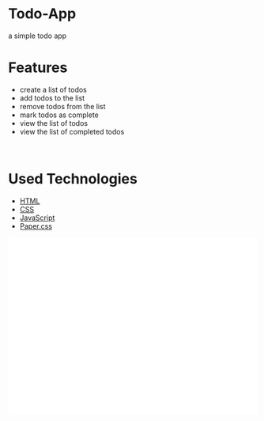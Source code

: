 # Todo-App
a simple todo app
<br>

# Features
- create a list of todos
- add todos to the list
- remove todos from the list
- mark todos as complete
- view the list of todos
- view the list of completed todos
<br>

# Used Technologies
- [HTML](https://www.w3schools.com/html/html5_intro.asp)
- [CSS](https://www.w3schools.com/css/css_intro.asp)
- [JavaScript](https://www.w3schools.com/js/js_intro.asp)
- [Paper.css](https://www.getpapercss.com/)

<img src="./src/todo.gif"></img>
